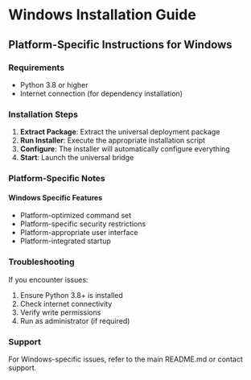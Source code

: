 # Windows Installation Guide

## Platform-Specific Instructions for Windows

### Requirements
- Python 3.8 or higher
- Internet connection (for dependency installation)

### Installation Steps

1. **Extract Package**: Extract the universal deployment package
2. **Run Installer**: Execute the appropriate installation script
3. **Configure**: The installer will automatically configure everything
4. **Start**: Launch the universal bridge

### Platform-Specific Notes

#### Windows Specific Features
- Platform-optimized command set
- Platform-specific security restrictions
- Platform-appropriate user interface
- Platform-integrated startup

### Troubleshooting

If you encounter issues:
1. Ensure Python 3.8+ is installed
2. Check internet connectivity
3. Verify write permissions
4. Run as administrator (if required)

### Support

For Windows-specific issues, refer to the main README.md or contact support.

